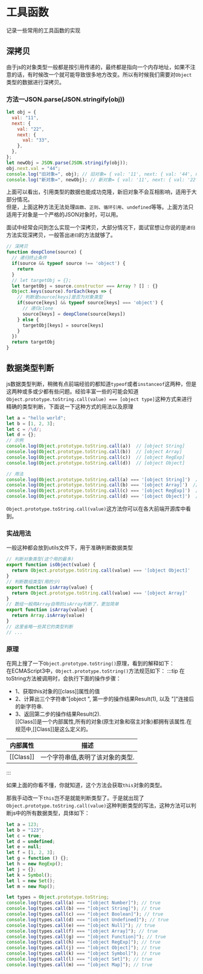 # 工具函数
记录一些常用的工具函数的实现

## 深拷贝
由于js的对象类型一般都是按引用传递的，最终都是指向一个内存地址，如果不注意的话，有时候改一个就可能导致很多地方改变。所以有时候我们需要对`Object`类型的数据进行深拷贝。

### 方法一JSON.parse(JSON.stringify(obj))
```js
let obj = {
  val: "11",
  next: {
    val: "22",
    next: {
      val: "33",
    },
  },
};
let newObj = JSON.parse(JSON.stringify(obj));
obj.next.val = "44";
console.log("旧对象=", obj); // 旧对象= { val: '11', next: { val: '44', next: { val: '33' } } }
console.log("新对象=", newObj); // 新对象= { val: '11', next: { val: '22', next: { val: '33' } } }
```
上面可以看出，引用类型的数据也能成功克隆，新旧对象不会互相影响，适用于大部分情况。<br/>
但是，上面这种方法无法处理`函数`、`正则`、`循环引用`、`undefined`等等。上面方法只适用于对象是一个严格的JSON对象时，可以用。

面试中经常会问到怎么实现一个深拷贝，大部分情况下，面试官想让你说的是`递归`方法实现深拷贝，一般答出`递归`的方法就够了。
```js
// 深拷贝
function deepClone(source) {
  // 递归终止条件
  if(source && typeof source !== 'object') {
    return
  }
  // let targetObj = {};
  let targetObj = source.constructor === Array ? [] : {}
  Object.keys(source).forEach(keys => {
    // 判断是source[keys]是否为对象类型
    if(source[keys] && typeof source[keys] === 'object') {
      // 递归clone
      source[keys] = deepClone(source[keys])
    } else {
      targetObj[keys] = source[keys]
    }
  })
  return targetObj
}
```

## 数据类型判断
js数据类型判断，稍微有点前端经验的都知道`typeof`或者`instanceof`这两种，但是这两种或多或少都有些问题。经验丰富一些的可能会知道`Object.prototype.toString.call(value) === [object type]`这种方式来进行精确的类型判断，下面说一下这种方式的用法以及原理
```js
let a = "hello world";
let b = [1, 2, 3];
let c = /\d/;
let d = {};
// 示例
console.log(Object.prototype.toString.call(a))  // [object String]
console.log(Object.prototype.toString.call(b))  // [object Array]
console.log(Object.prototype.toString.call(c))  // [object RegExp]
console.log(Object.prototype.toString.call(d))  // [object Object]

// 用法
console.log(Object.prototype.toString.call(a) === '[object String]')  // true
console.log(Object.prototype.toString.call(b) === '[object Array]')  // true
console.log(Object.prototype.toString.call(c) === '[object RegExp]')  // true
console.log(Object.prototype.toString.call(d) === '[object Object]')  // true
```
`Object.prototype.toString.call(value)`这方法你可以在各大前端开源库中看到。

### 实战用法
一般这种都会放到utils文件下，用于准确判断数据类型
```js
// 判断对象类型(这个用的最多)
export function isObject(value) {
  return Object.prototype.toString.call(value) === '[object Object]'
}
// 判断数组类型(用的少)
export function isArray(value) {
  return Object.prototype.toString.call(value) === '[object Array]'
}
// 数组一般用Array自带的isArray判断了，更加简单
export function isArray(value) {
  return Array.isArray(value)
}
// 这里省略一些其它的类型判断
// ...
```

### 原理
在网上搜了一下`Object.prototype.toString()`原理，看到的解释如下：<br/>
在ECMAScript3中，`Object.prototype.toString()`方法规范如下：
:::tip
在toString方法被调用时，会执行下面的操作步骤：<br/>
- 1、获取this对象的[[class]]属性的值
- 2、计算出三个字符串"[object ", 第一步的操作结果Result(1), 以及 "]"连接后的新字符串.
- 3、返回第二步的操作结果Result(2).<br/>
[[Class]]是一个内部属性,所有的对象(原生对象和宿主对象)都拥有该属性.在规范中,[[Class]]是这么定义的。


| 内部属性 |  描述 |
| ---- | -----| 
| [[Class]] | 一个字符串值,表明了该对象的类型. |
:::

如果上面的你看不懂，你就知道，这个方法会获取`this`对象的类型。<br/>

那我手动改一下`this`岂不是就能判断类型了。于是就出现了`Object.prototype.toString.call(value)`这种判断类型的写法，这种方法可以判断js中的所有数据类型，具体如下：
```js
let a = 123;
let b = "123";
let c = true;
let d = undefined;
let e = null;
let f = [1, 2, 3];
let g = function () {};
let h = new RegExp();
let j = {};
let k = Symbol();
let l = new Set();
let m = new Map();

let types = Object.prototype.toString;
console.log(types.call(a) === "[object Number]"); // true
console.log(types.call(b) === "[object String]"); // true
console.log(types.call(c) === "[object Boolean]"); // true
console.log(types.call(d) === "[object Undefined]"); // true
console.log(types.call(e) === "[object Null]"); // true
console.log(types.call(f) === "[object Array]"); // true
console.log(types.call(g) === "[object Function]"); // true
console.log(types.call(h) === "[object RegExp]"); // true
console.log(types.call(j) === "[object Object]"); // true
console.log(types.call(k) === "[object Symbol]"); // true
console.log(types.call(l) === "[object Set]"); // true
console.log(types.call(m) === "[object Map]"); // true
```